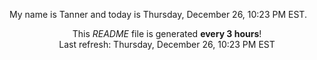 My name is Tanner and today is Thursday, December 26, 10:23 PM EST.

<p align="center">This <i>README</i> file is generated <b>every 3 hours</b>!</br>Last refresh: Thursday, December 26, 10:23 PM EST<br /></p>

